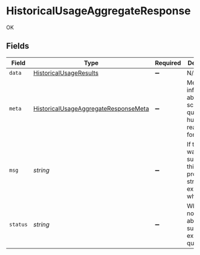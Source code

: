 # HistoricalUsageAggregateResponse

OK


## Fields

| Field                                                                                               | Type                                                                                                | Required                                                                                            | Description                                                                                         |
| --------------------------------------------------------------------------------------------------- | --------------------------------------------------------------------------------------------------- | --------------------------------------------------------------------------------------------------- | --------------------------------------------------------------------------------------------------- |
| `data`                                                                                              | [HistoricalUsageResults](../../models/shared/historicalusageresults.md)                             | :heavy_minus_sign:                                                                                  | N/A                                                                                                 |
| `meta`                                                                                              | [HistoricalUsageAggregateResponseMeta](../../models/shared/historicalusageaggregateresponsemeta.md) | :heavy_minus_sign:                                                                                  | Meta information about the scope of the query in a human readable format.                           |
| `msg`                                                                                               | *string*                                                                                            | :heavy_minus_sign:                                                                                  | If the query was not successful, this will provide a string that explains why.                      |
| `status`                                                                                            | *string*                                                                                            | :heavy_minus_sign:                                                                                  | Whether or not we were able to successfully execute the query.                                      |